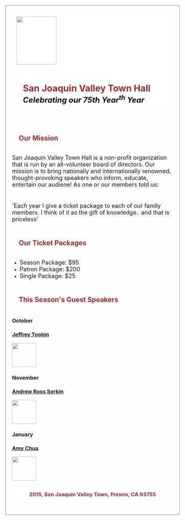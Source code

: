 <html>

<meta name="viewport" content="width=device-width, initial-scale=1.0">

<head>

<style>

div.container {

width: 100%;

border: 1px solid gray;

padding:20px;

  

}

body {

font: Verdana;

}

.header img {

float: left;

width: 100px;

height: 100px;

}

.header h1 {

position: relative;

top: 18px;

left: 20px;

}

header {

padding: 1em;

color: brown;

background-color: white;

clear: left;

text-align: left;

}

footer {

padding: 1em;

color: brown;

background-color: white;

clear: left;

text-align: center;

}

h2

{

padding: 1em;

color: brown;

}

</style>

</head>

<body>

<div class="container">

<header>

<div class="header" style="float:left"><img src="https://web.njit.edu/~jp579/ex8/images/town_hall_logo.gif" style=width:125px;height:150px / ></div>

<div class="header" style="float:left"> <h1> San Joaquin Valley Town Hall <font color="black" size="5"><i> <br> Celebrating our 75th Year<sup>th</sup> Year</i></font></h1></div>

<div style="clear:both"/>

</header>

  

<h2>Our Mission</h2>

<p><font size="4">San Joaquin Valley Town Hall is a non-profit organization that is run by an all-volunteer board of directors. Our mission is to bring nationally and internationally renowned, thought-provoking speakers who inform, educate, entertain our audiene! As one or our members told us:</font></p>

<br>

<font align="center" size="4">'Each year I give a ticket package to each of our family members. I think of it as the gift of knowledge.. and that is priceless'</font>

<h2>Our Ticket Packages</h2>

<ul>

<li><font size="4">Season Package: $95</font></li>

<li><font size="4">Patron Package: $200</font></li>

<li><font size="4">Single Package: $25</font></li>

</ul>

<h2>This Season's Guest Speakers</h2>

<h3>October<h3>

<a href="http://www.jeffreytoobin.com/" target="blank">Jeffrey Toobin <br>

<img src="https://encrypted-tbn0.gstatic.com/images?q=tbn:ANd9GcSMOElWQ0RbdZ1VlfERyF4HM5kEQzo2kPSYaGXLzmauOIAQdh9X" style=width:75px;height:75px/></a>

<h3>November<h3>

<a href="http://www.andrewrosssorkin.com/" target="blank"> Andrew Ross Sorkin<br>

<img src="https://encrypted-tbn0.gstatic.com/images?q=tbn:ANd9GcS3PCQrLJk_qRjBx7-0Nv76bishYJE-XCAXSFL1132FZqEtsHvH" style=width:75px;height:75px/></a>

<h3>January<h3>

<a href="http://www.amychua.com/" target="blank">Amy Chua<br>

<img src="https://encrypted-tbn0.gstatic.com/images?q=tbn:ANd9GcTIj48ZigtooaXytaTrs1vDpiDKuScbKmTlErkH8z7vgopevrwR" style=width:75px;height:75px/></a>

<footer>2015, San Joaquin Valley Town, Fresno, CA 93755</footer>

</div>

</body>

</html>
